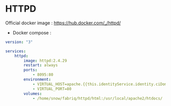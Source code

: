 HTTPD
============

Official docker image : https://hub.docker.com/_/httpd/


* Docker compose :

```yml
version: "3"

services:
    httpd:
        image: httpd:2.4.29
        restart: always
        ports:
            - 8095:80
        environment:
            - VIRTUAL_HOST=apache.{{this.identityService.identity.ciDomain}}
            - VIRTUAL_PORT=80
        volumes:
            - /home/snow/fabriq/httpd/html:/usr/local/apache2/htdocs/ 
```

